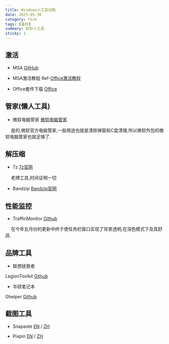 ```yaml
---
title: Windows小工具归档
date: 2025-05-30
category: Tech
tags: [备份]
summary: 妙妙小工具
sticky: 1
---
```


## 激活

- MSA [GitHub](https://github.com/massgravel/Microsoft-Activation-Scripts)

- MSA激活教程 Ref-[Office激活教程](https://hackmd.io/@ht_ypbWySduBg0IliGLExw/HJn8YcjYa)

- Office套件下载 [Office](https://gravesoft.dev/office_c2r_links)

## 管家(懒人工具)

- 微软电脑管家 [微软电脑管家](https://www.microsoft.com/zh-cn/windows/pc-manager)

&emsp; 是的,微软官方电脑管家,一般用途也就是清除弹窗和C盘清理,所以微软外包的微软电脑管家也就足够了.

## 解压缩

- 7z [7z官网](https://www.7-zip.org)

&emsp; 老牌工具,时间证明一切

- Bandzip [Bandzip官网](https://www.bandisoft.com/bandizip)

## 性能监控

- TrafficMonitor [Github](https://github.com/zhongyang219/TrafficMonitor)

&emsp; 在今年五月份的更新中终于使任务栏窗口实现了背景透明,在深色模式下及其舒适.

## 品牌工具

- 联想拯救者

LegionToolkit [Github](https://github.com/BartoszCichecki/LenovoLegionToolkit)

- 华硕笔记本

Ghelper [Github](https://github.com/seerge/g-helper)

## 截图工具

- Snapaste [EN](https://www.snipaste.com/) / [ZH](https://zh.snipaste.com/#)

- Pixpin [EN](https://pixpin.com) / [ZH](https://pixpin.cn)

